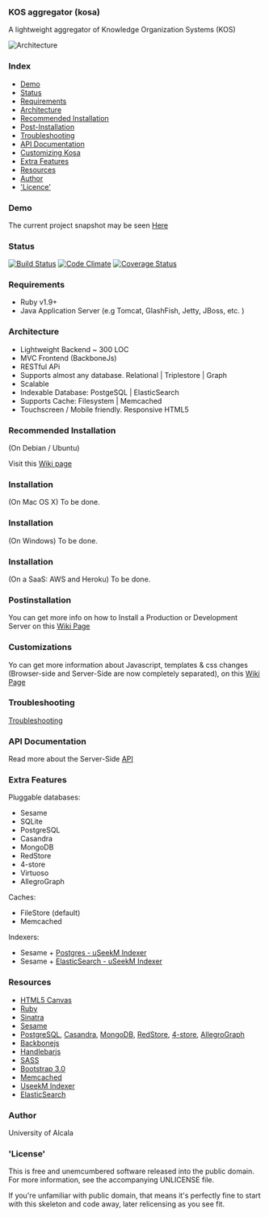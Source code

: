 ### KOS aggregator (kosa)

A lightweight aggregator of Knowledge Organization Systems (KOS)  

![Architecture](https://raw.github.com/ieru/kosa/master/kosa.png)


### Index

- [Demo](#demo)  
- [Status](#status)  
- [Requirements](#requirements)  
- [Architecture](#architecture)  
- [Recommended Installation](#recommended-installation)  
- [Post-Installation](#postinstallation)  
- [Troubleshooting](#troubleshooting)  
- [API Documentation](#api-documentation)  
- [Customizing Kosa](#customizations) 
- [Extra Features](#extra-features)  
- [Resources](#resources)  
- [Author](#author)  
- ['Licence'](#license)  

### Demo

The current project snapshot may be seen [Here](//kos.appgee.net)

### Status  

[![Build Status](https://travis-ci.org/ieru/kosa.png?branch=master)](https://travis-ci.org/ieru/kosa) [![Code Climate](https://codeclimate.com/github/ieru/kosa.png)](https://codeclimate.com/github/ieru/kosa) [![Coverage Status](https://coveralls.io/repos/ieru/kosa/badge.png)](https://coveralls.io/r/ieru/kosa)


### Requirements

- Ruby v1.9+
- Java Application Server (e.g Tomcat, GlashFish, Jetty, JBoss, etc. )

### Architecture

- Lightweight Backend ~ 300 LOC
- MVC Frontend (BackboneJs)
- RESTful APi
- Supports almost any database. Relational | Triplestore | Graph
- Scalable
- Indexable Database: PostgeSQL | ElasticSearch
- Supports Cache: Filesystem | Memcached
- Touchscreen / Mobile friendly. Responsive HTML5


### Recommended Installation

(On Debian / Ubuntu)  

Visit this [Wiki page](//github.com/ieru/kosa/wiki/Recommended-Installation)

### Installation  

(On Mac OS X)
To be done.

### Installation

(On Windows)
To be done.

### Installation 

(On a SaaS: AWS and Heroku)
To be done.

### Postinstallation

You can get more info on how to Install a Production or Development  
Server on this [Wiki Page](https://github.com/ieru/kosa/wiki/Postinstallation)

### Customizations

Yo can get more information about Javascript, templates & css changes
(Browser-side and Server-Side are now completely separated), 
on this [Wiki Page](//github.com/ieru/kosa/wiki/Customizations)


### Troubleshooting

[Troubleshooting](//github.com/ieru/kosa/wiki/Troubleshooting)

### API Documentation

Read more about the Server-Side [API](//github.com/ieru/kosa/wiki/Kosa-RESTful-API)


### Extra Features

Pluggable databases:
- Sesame
- SQLite
- PostgreSQL 
- Casandra
- MongoDB
- RedStore
- 4-store
- Virtuoso
- AllegroGraph

Caches:
- FileStore (default)
- Memcached

Indexers:
- Sesame + [Postgres - uSeekM Indexer](https://dev.opensahara.com/projects/useekm)
- Sesame + [ElasticSearch - uSeekM Indexer](https://dev.opensahara.com/projects/useekm)


### Resources

- [HTML5 Canvas](http://www.w3.org/html/logo/)
- [Ruby](https://www.ruby-lang.org)
- [Sinatra](http://www.sinatrarb.com/)
- [Sesame](http://www.openrdf.org/)
- [PostgreSQL](), [Casandra](), [MongoDB](), [RedStore](), [4-store](), [AllegroGraph]()
- [Backbonejs](http://backbonejs.org/)
- [Handlebarjs](http://handlebarsjs.com/)
- [SASS](http://sass-lang.com/)
- [Bootstrap 3.0](http://getbootstrap.com/)
- [Memcached](http://memcached.org/)
- [UseekM Indexer](https://dev.opensahara.com/projects/useekm)
- [ElasticSearch](http://www.elasticsearch.org/)


### Author

University of Alcala

### 'License'

This is free and unemcumbered software released into the public domain. For more information, see the accompanying UNLICENSE file.

If you're unfamiliar with public domain, that means it's perfectly fine to start with this skeleton and code away, later relicensing as you see fit.


